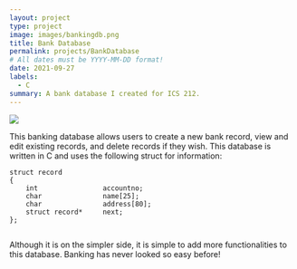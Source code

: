 ```yaml
---
layout: project
type: project
image: images/bankingdb.png
title: Bank Database
permalink: projects/BankDatabase
# All dates must be YYYY-MM-DD format!
date: 2021-09-27
labels:
  - C
summary: A bank database I created for ICS 212.
---
```


<img class="ui image" src="{{ site.baseurl }}/images/bankingdb.png">

This banking database allows users to create a new bank record, view  and edit existing records, and delete records if they wish. This database is written in C and uses the following struct for information:


```
struct record
{
    int                accountno;
    char               name[25];
    char               address[80];
    struct record*     next;
};
    
```

Although it is on the simpler side, it is simple to add more functionalities to this database. Banking has never looked so easy before!
